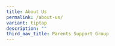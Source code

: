 ```yaml
---
title: About Us
permalink: /about-us/
variant: tiptap
description: ""
third_nav_title: Parents Support Group
---
```

